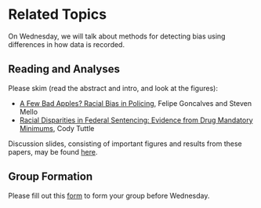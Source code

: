 # Related Topics

On Wednesday, we will talk about methods for detecting bias using differences in how data is recorded.

## Reading and Analyses

Please skim (read the abstract and intro, and look at the figures): 
* [A Few Bad Apples? Racial Bias in Policing](https://static1.squarespace.com/static/58d9a8d71e5b6c72dc2a90f1/t/5cfe39c1db1f980001595d4d/1560164805693/GoncalvesMello.pdf), Felipe Goncalves and Steven Mello
* [Racial Disparities in Federal Sentencing: Evidence from Drug Mandatory Minimums](http://econweb.umd.edu/~tuttle/files/tuttle_mandatory_minimums.pdf), Cody Tuttle

Discussion slides, consisting of important figures and results from
these papers, may be found [here](https://docs.google.com/presentation/d/1L1uicmmzc_XyC6MEEtqfOkI5f5MUa1ATp5QIBi1CKmI/edit?usp=sharing).

## Group Formation

Please fill out this [form](https://docs.google.com/forms/d/e/1FAIpQLSeuwEz6PR835XU-pFCvNSUAT_TLJKhxLa_fvKtD2ZJtAh20GQ/viewform?usp=sf_link) to form your group before Wednesday.

